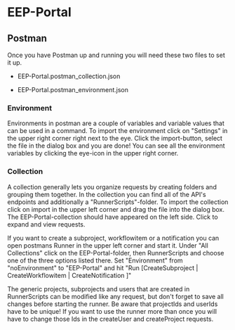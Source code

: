 # EEP-Portal

## Postman

Once you have Postman up and running you will need these two files to set it up.

* EEP-Portal.postman_collection.json

* EEP-Portal.postman_environment.json



### Environment

Environments in postman are a couple of variables and variable values that can be used in a command. To import the environment click on "Settings" in the upper right corner right next to the eye. Click the import-button, select the file in the dialog box and you are done! You can see all the environment variables by clicking the eye-icon in the upper right corner.

### Collection

A collection generally lets you organize requests by creating folders and grouping them together. In the collection you can find all of the API's endpoints and additionally a "RunnerScripts"-folder. To import the collection click on import in the upper left corner and drag the file into the dialog box.
The EEP-Portal-collection should have appeared on the left side. Click to expand and view requests.

If you want to create a subproject, workflowitem or a notification you can open postmans Runner in the upper left corner and start it.
Under "All Collections" click on the EEP-Portal-folder, then RunnerScripts and choose one of the three options listed there. 
Set "Environment" from "noEnvironment" to "EEP-Portal" and hit "Run [CreateSubproject | CreateWorkflowitem | CreateNotification ]"

The generic projects, subprojects and users that are created in RunnerScripts can be modified like any request, but don't forget to save all 
changes before starting the runner. Be aware that projectIds and userIds have to be unique! If you want to use the runner more than once you will have to change those Ids in the createUser and createProject requests.